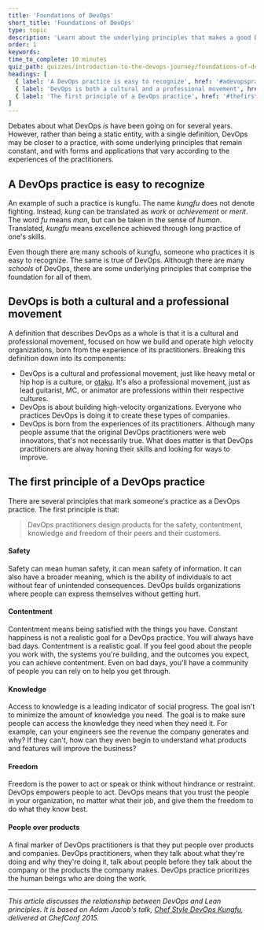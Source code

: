 ```yaml
---
title: 'Foundations of DevOps'
short_title: 'Foundations of DevOps'
type: topic
description: 'Learn about the underlying principles that makes a good DevOps practice easy to recognize.'
order: 1
keywords:
time_to_complete: 10 minutes
quiz_path: quizzes/introduction-to-the-devops-journey/foundations-of-devops.yml
headings: [
  { label: 'A DevOps practice is easy to recognize', href: '#adevopspracticeiseasytorecognize' },
  { label: 'DevOps is both a cultural and a professional movement', href: '#devopsisbothaculturalandaprofessionalmovement' },
  { label: 'The first principle of a DevOps practice', href: '#thefirstprincipleofadevopspractice' }
]
---
```

Debates about what DevOps _is_ have been going on for several years. However, rather than being a static entity, with a single definition, DevOps may be closer to a practice, with some underlying principles that remain constant, and with forms and applications that vary according to the experiences of the practitioners.

## A DevOps practice is easy to recognize

An example of such a practice is kungfu. The name _kungfu_ does not denote fighting. Instead, _kung_ can be translated as _work_ or _achievement_ or _merit_. The word _fu_ means _man_, but can be taken in the sense of _human_. Translated, _kungfu_ means excellence achieved through long practice of one's skills.

Even though there are many schools of kungfu, someone who practices it is easy to recognize. The same is true of DevOps. Although there are many _schools_ of DevOps, there are some underlying principles that comprise the foundation for all of them.

## DevOps is both a cultural and a professional movement

A definition that describes DevOps as a whole is that it is a cultural and professional movement, focused on how we build and operate high velocity organizations, born from the experience of its practitioners. Breaking this definition down into its components:

* DevOps is a cultural and professional movement, just like heavy metal or hip hop is a culture, or [otaku](https://en.wikipedia.org/?title=Otaku). It's also a professional movement, just as lead guitarist, MC, or animator are professions within their respective cultures.
*  DevOps is about building high-velocity organizations. Everyone who practices DevOps is doing it to create these types of companies.
*  DevOps is born from the experiences of its practitioners. Although many people assume that the original DevOps practitioners were web innovators, that's not necessarily true. What does matter is that DevOps practitioners are alway honing their skills and looking for ways to improve.

## The first principle of a DevOps practice

There are several principles that mark someone's practice as a DevOps practice. The first principle is that:

> DevOps practitioners design products for the safety, contentment, knowledge and freedom of their peers and their customers.

#### Safety
Safety can mean human safety, it can mean safety of information. It can also have a broader meaning, which is the ability of individuals to act without fear of unintended consequences. DevOps builds organizations where people can express themselves without getting hurt.

#### Contentment
Contentment means being satisfied with the things you have. Constant happiness is not a realistic goal for a DevOps practice. You will always have bad days. Contentment is a realistic goal. If you feel good about the people you work with, the systems you're building, and the outcomes you expect, you can achieve contentment. Even on bad days, you'll have a community of people you can rely on to help you get through.

#### Knowledge
Access to knowledge is a leading indicator of social progress. The goal isn't to minimize the amount of knowledge you need. The goal is to make sure people can access the knowledge they need when they need it. For example, can your engineers see the revenue the company generates and why? If they can't, how can they even begin to understand what products and features will improve the business?

#### Freedom
Freedom is the power to act or speak or think without hindrance or restraint. DevOps empowers people to act. DevOps  means that you trust the people in your organization, no matter what their job, and give them the freedom to do what they know best.

#### People over products
A final marker of DevOps practitioners is that they put people over products and companies. DevOps practitioners, when they talk about what they're doing and why they're doing it, talk about people before they talk about the company or the products the company makes. DevOps practice prioritizes the human beings who are doing the work.

<hr>

_This article discusses the relationship between DevOps and Lean principles. It is based on Adam Jacob's talk, [Chef Style DevOps Kungfu](https://www.youtube.com/watch?v=_DEToXsgrPc), delivered at ChefConf 2015._
